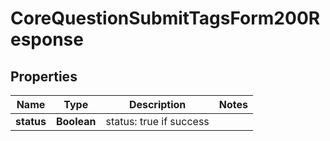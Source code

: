 

# CoreQuestionSubmitTagsForm200Response


## Properties

| Name | Type | Description | Notes |
|------------ | ------------- | ------------- | -------------|
|**status** | **Boolean** | status: true if success |  |




